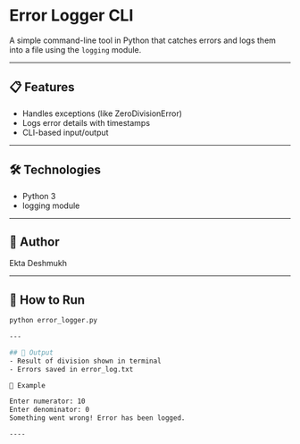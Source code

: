 # Error Logger CLI

A simple command-line tool in Python that catches errors and logs them into a file using the `logging` module.

---

## 📋 Features
- Handles exceptions (like ZeroDivisionError)
- Logs error details with timestamps
- CLI-based input/output

---

## 🛠️ Technologies
- Python 3
- logging module

---

## 📌 Author
Ekta Deshmukh

---

## 🚀 How to Run
```bash
python error_logger.py

---

## 📂 Output
- Result of division shown in terminal
- Errors saved in error_log.txt

📄 Example

Enter numerator: 10  
Enter denominator: 0  
Something went wrong! Error has been logged.

----
